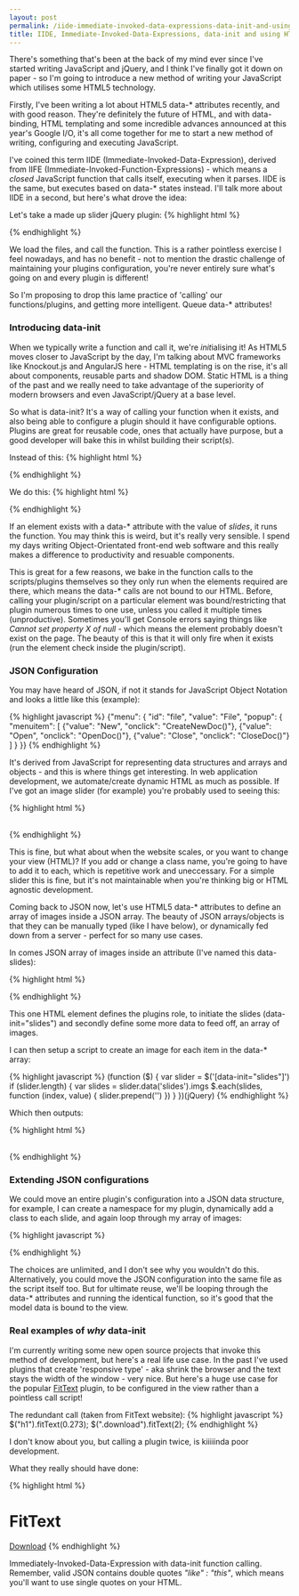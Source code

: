 ```yaml
---
layout: post
permalink: /iide-immediate-invoked-data-expressions-data-init-and-using-html5-to-call-your-javascript/jquery
title: IIDE, Immediate-Invoked-Data-Expressions, data-init and using HTML5 to call your JavaScript/jQuery
---
```


There's something that's been at the back of my mind ever since I've started writing JavaScript and jQuery, and I think I've finally got it down on paper - so I'm going to introduce a new method of writing your JavaScript which utilises some HTML5 technology.

Firstly, I've been writing a lot about HTML5 data-&#42; attributes recently, and with good reason. They're definitely the future of HTML, and with data-binding, HTML templating and some incredible advances announced at this year's Google I/O, it's all come together for me to start a new method of writing, configuring and executing JavaScript.

I've coined this term IIDE (Immediate-Invoked-Data-Expression), derived from IIFE (Immediate-Invoked-Function-Expressions) - which means a _closed_ JavaScript function that calls itself, executing when it parses. IIDE is the same, but executes based on data-&#42; states instead. I'll talk more about IIDE in a second, but here's what drove the idea:

Let's take a made up slider jQuery plugin:
{% highlight html %}
<script src="js/vendor/jquery.min.js"></script>
<script src="js/slider.min.js"></script>
<script>
	$(function () {
		$('#slider').mySlider()
	})
</script>
{% endhighlight %}

We load the files, and call the function. This is a rather pointless exercise I feel nowadays, and has no benefit - not to mention the drastic challenge of maintaining your plugins configuration, you're never entirely sure what's going on and every plugin is different!

So I'm proposing to drop this lame practice of 'calling' our functions/plugins, and getting more intelligent. Queue data-&#42; attributes!

### Introducing data-init
When we typically write a function and call it, we're *init*ialising it! As HTML5 moves closer to JavaScript by the day, I'm talking about MVC frameworks like Knockout.js and AngularJS here - HTML templating is on the rise, it's all about components, reusable parts and shadow DOM. Static HTML is a thing of the past and we really need to take advantage of the superiority of modern browsers and even JavaScript/jQuery at a base level.

So what is data-init? It's a way of calling your function when it exists, and also being able to configure a plugin should it have configurable options. Plugins are great for reusable code, ones that actually have purpose, but a good developer will bake this in whilst building their script(s).

Instead of this:
{% highlight html %}
<script>
	$(function () {
		$('#slider').mySlider()
	})
</script>
{% endhighlight %}

We do this:
{% highlight html %}
<div class="slides" data-init="slides"></div>
{% endhighlight %}

If an element exists with a data-&#42; attribute with the value of _slides_, it runs the function. You may think this is weird, but it's really very sensible. I spend my days writing Object-Orientated front-end web software and this really makes a difference to productivity and resuable components.

This is great for a few reasons, we bake in the function calls to the scripts/plugins themselves so they only run when the elements required are there, which means the data-&#42; calls are not bound to our HTML. Before, calling your plugin/script on a particular element was bound/restricting that plugin numerous times to one use, unless you called it multiple times (unproductive). Sometimes you'll get Console errors saying things like _Cannot set property X of null_ - which means the element probably doesn't exist on the page. The beauty of this is that it will only fire when it exists (run the element check inside the plugin/script).

### JSON Configuration
You may have heard of JSON, if not it stands for JavaScript Object Notation and looks a little like this (example):

{% highlight javascript %}
{"menu": {
	"id": "file",
	"value": "File",
	"popup": {
		"menuitem": [
			{"value": "New", "onclick": "CreateNewDoc()"},
			{"value": "Open", "onclick": "OpenDoc()"},
			{"value": "Close", "onclick": "CloseDoc()"}
		]
	}
}}
{% endhighlight %}

It's derived from JavaScript for representing data structures and arrays and objects - and this is where things get interesting. In web application development, we automate/create dynamic HTML as much as possible. If I've got an image slider (for example) you're probably used to seeing this:

{% highlight html %}
<div class="slides">
	<img src="img/slides/img-1.jpg" alt="">
	<img src="img/slides/img-2.jpg" alt="">
	<img src="img/slides/img-3.jpg" alt="">
	<img src="img/slides/img-4.jpg" alt="">
	<img src="img/slides/img-5.jpg" alt="">
</div>
{% endhighlight %}

This is fine, but what about when the website scales, or you want to change your view (HTML)? If you add or change a class name, you're going to have to add it to each, which is repetitive work and uneccessary. For a simple slider this is fine, but it's not maintainable when you're thinking big or HTML agnostic development.

Coming back to JSON now, let's use HTML5 data-&#42; attributes to define an array of images inside a JSON array. The beauty of JSON arrays/objects is that they can be manually typed (like I have below), or dynamically fed down from a server - perfect for so many use cases.

In comes JSON array of images inside an attribute (I've named this data-slides):

{% highlight html %}
<div class="" data-init="slides" data-slides='{
	"imgs" : [
		"img/slides/img-1.jpg",
		"img/slides/img-2.jpg",
		"img/slides/img-3.jpg",
		"img/slides/img-4.jpg",
		"img/slides/img-5.jpg"
	]
}'></div>
{% endhighlight %}

This one HTML element defines the plugins role, to initiate the slides (data-init="slides") and secondly define some more data to feed off, an array of images.

I can then setup a script to create an image for each item in the data-&#42; array:

{% highlight javascript %}
(function ($) {
	var slider = $('[data-init="slides"]')
	if (slider.length) {
		var slides = slider.data('slides').imgs
		$.each(slides, function (index, value) {
			slider.prepend('<img src="' + value + '" alt="">')
		})
	}
})(jQuery)
{% endhighlight %}

Which then outputs:

{% highlight html %}
<div class="" data-init="slides" data-slides='{"imgs" : ["img/slides/img-1.jpg","img/slides/img-2.jpg","img/slides/img-3.jpg","img/slides/img-4.jpg","img/slides/img-5.jpg"]}'>
	<img src="img/slides/img-1.jpg" alt="">
	<img src="img/slides/img-2.jpg" alt="">
	<img src="img/slides/img-3.jpg" alt="">
	<img src="img/slides/img-4.jpg" alt="">
	<img src="img/slides/img-5.jpg" alt="">
</div>
{% endhighlight %}

### Extending JSON configurations
We could move an entire plugin's configuration into a JSON data structure, for example, I can create a namespace for my plugin, dynamically add a class to each slide, and again loop through my array of images:

{% highlight javascript %}
<div class="" data-init="slides" data-slides='
	{"slides" : {
		"namespace" : "my-slides",
		"class"     : "slide-item",
		"imgs" : [
			"img/slides/img-1.jpg",
			"img/slides/img-2.jpg",
			"img/slides/img-3.jpg",
			"img/slides/img-4.jpg",
			"img/slides/img-5.jpg"
		]
	}
}'>
{% endhighlight %}

The choices are unlimited, and I don't see why you wouldn't do this. Alternatively, you could move the JSON configuration into the same file as the script itself too. But for ultimate reuse, we'll be looping through the data-&#42; attributes and running the identical function, so it's good that the model data is bound to the view.

### Real examples of _why_ data-init
I'm currently writing some new open source projects that invoke this method of development, but here's a real life use case. In the past I've used plugins that create 'responsive type' - aka shrink the browser and the text stays the width of the window - very nice. But here's a huge use case for the popular [FitText](http://fittextjs.com) plugin, to be configured in the view rather than a pointless call script!

The redundant call (taken from FitText website):
{% highlight javascript %}
$("h1").fitText(0.273);
$(".download").fitText(2);
{% endhighlight %}

I don't know about you, but calling a plugin twice, is kiiiiinda poor development.

What they really should have done:

{% highlight html %}
<html>
	<head>
	<script src="js/vendor/jquery.min.js"></script>
	<script src="js/fittext.min.js"></script>
	</head>
	<body data-init="fittext">
		<h1 data-fittext='{"font-size" : "0.273"}'>FitText</h1>
		<a href="#" data-fittext='{"max-font-size" : "2"}'>Download</a>
	</body>
</html>
{% endhighlight %}

Immediately-Invoked-Data-Expression with data-init function calling. Remember, valid JSON contains double quotes _"like" : "this"_, which means you'll want to use single quotes on your HTML.